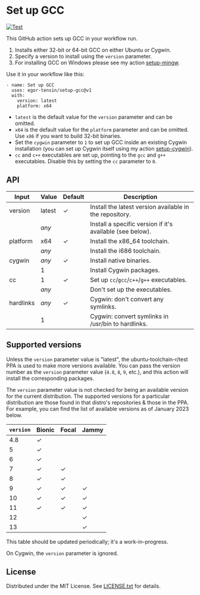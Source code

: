Set up GCC
==========

[![Test](https://github.com/egor-tensin/setup-gcc/actions/workflows/test.yml/badge.svg)](https://github.com/egor-tensin/setup-gcc/actions/workflows/test.yml)

This GitHub action sets up GCC in your workflow run.

1. Installs either 32-bit or 64-bit GCC on either Ubuntu or Cygwin.
2. Specify a version to install using the `version` parameter.
3. For installing GCC on Windows please see my action [setup-mingw].

[setup-mingw]: https://github.com/egor-tensin/setup-mingw

Use it in your workflow like this:

    - name: Set up GCC
      uses: egor-tensin/setup-gcc@v1
      with:
        version: latest
        platform: x64

* `latest` is the default value for the `version` parameter and can be omitted.
* `x64` is the default value for the `platform` parameter and can be omitted.
Use `x86` if you want to build 32-bit binaries.
* Set the `cygwin` parameter to `1` to set up GCC inside an existing Cygwin
installation (you can set up Cygwin itself using my action [setup-cygwin]).
* `cc` and `c++` executables are set up, pointing to the `gcc` and `g++`
executables.
Disable this by setting the `cc` parameter to `0`.

[setup-cygwin]: https://github.com/egor-tensin/setup-cygwin

API
---

| Input     | Value   | Default | Description
| --------- | ------- | ------- | -----------
| version   | latest  | ✓       | Install the latest version available in the repository.
|           | *any*   |         | Install a specific version if it's available (see below).
| platform  | x64     | ✓       | Install the x86_64 toolchain.
|           | *any*   |         | Install the i686 toolchain.
| cygwin    | *any*   | ✓       | Install native binaries.
|           | 1       |         | Install Cygwin packages.
| cc        | 1       | ✓       | Set up `cc`/`gcc`/`c++`/`g++` executables.
|           | *any*   |         | Don't set up the executables.
| hardlinks | *any*   | ✓       | Cygwin: don't convert any symlinks.
|           | 1       |         | Cygwin: convert symlinks in /usr/bin to hardlinks.

Supported versions
------------------

Unless the `version` parameter value is "latest", the ubuntu-toolchain-r/test
PPA is used to make more versions available.
You can pass the version number as the `version` parameter value (`4.8`, `8`,
`9`, etc.), and this action will install the corresponding packages.

The `version` parameter value is not checked for being an available version for
the current distribution.
The supported versions for a particular distribution are those found in that
distro's repositories & those in the PPA.
For example, you can find the list of available versions as of January 2023
below.

| `version` | Bionic | Focal | Jammy
| --------- | ------ | ----- | -----
| 4.8       | ✓      |       |
| 5         | ✓      |       |
| 6         | ✓      |       |
| 7         | ✓      | ✓     |
| 8         | ✓      | ✓     |
| 9         | ✓      | ✓     | ✓
| 10        | ✓      | ✓     | ✓
| 11        | ✓      | ✓     | ✓
| 12        |        |       | ✓
| 13        |        |       | ✓

This table should be updated periodically; it's a work-in-progress.

On Cygwin, the `version` parameter is ignored.

License
-------

Distributed under the MIT License.
See [LICENSE.txt] for details.

[LICENSE.txt]: LICENSE.txt
